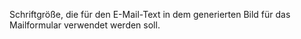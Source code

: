 Schriftgröße, die für den E-Mail-Text in dem generierten Bild für das Mailformular verwendet werden soll.